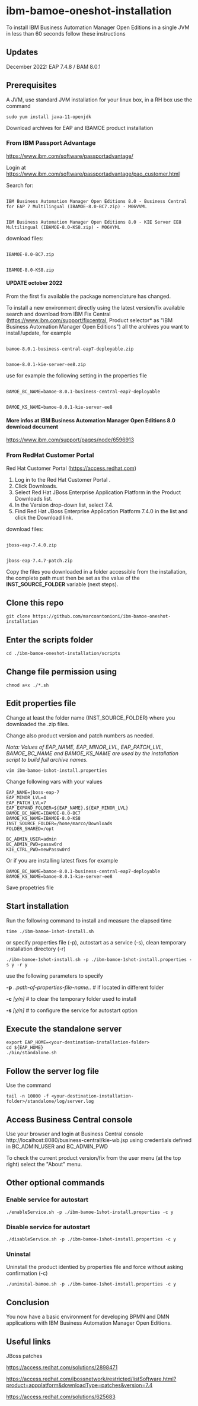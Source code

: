 # ibm-bamoe-oneshot-installation

To install IBM Business Automation Manager Open Editions in a single JVM in less than 60 seconds follow these instructions

## Updates

December 2022: EAP 7.4.8 / BAM 8.0.1

## Prerequisites

A JVM, use standard JVM installation for your linux box, in a RH box use the command

```
sudo yum install java-11-openjdk
```

Download archives for EAP and IBAMOE product installation

### From IBM Passport Advantage

https://www.ibm.com/software/passportadvantage/

Login at https://www.ibm.com/software/passportadvantage/pao_customer.html

Search for:

<code>
IBM Business Automation Manager Open Editions 8.0 - Business Central for EAP 7 Multilingual (IBAMOE-8.0-BC7.zip) - M06VVML

IBM Business Automation Manager Open Editions 8.0 - KIE Server EE8 Multilingual (IBAMOE-8.0-KS8.zip) - M06VYML
</code>

download files:

<code>
IBAMOE-8.0-BC7.zip

IBAMOE-8.0-KS8.zip
</code>

#### UPDATE october 2022

From the first fix available the package nomenclature has changed.

To install a new environment directly using the latest version/fix available search and download from IBM Fix Central (https://www.ibm.com/support/fixcentral, Product selector* as "IBM Business Automation Manager Open Editions") all the archives you want to install/update, for example

<code>
bamoe-8.0.1-business-central-eap7-deployable.zip

bamoe-8.0.1-kie-server-ee8.zip
</code>

use for example the following setting in the properties file

<code>
BAMOE_BC_NAME=bamoe-8.0.1-business-central-eap7-deployable

BAMOE_KS_NAME=bamoe-8.0.1-kie-server-ee8
</code>


#### More infos at IBM Business Automation Manager Open Editions 8.0 download document

https://www.ibm.com/support/pages/node/6596913

### From RedHat Customer Portal

Red Hat Customer Portal (https://access.redhat.com)

1. Log in to the Red Hat Customer Portal .
2. Click Downloads.
3. Select Red Hat JBoss Enterprise Application Platform in the Product Downloads list.
4. In the Version drop-down list, select 7.4.
5. Find Red Hat JBoss Enterprise Application Platform 7.4.0 in the list and click the Download
link.

download files:

<code>
jboss-eap-7.4.0.zip

jboss-eap-7.4.7-patch.zip
</code>


Copy the files you downloaded in a folder accessible from the installation, the complete path must then be set as the value of the <b>INST_SOURCE_FOLDER</b> variable (next steps).

## Clone this repo

```
git clone https://github.com/marcoantonioni/ibm-bamoe-oneshot-installation
```

## Enter the scripts folder

```
cd ./ibm-bamoe-oneshot-installation/scripts
```

## Change file permission using

```
chmod a+x ./*.sh
```
 
## Edit properties file 

Change at least the folder name (INST_SOURCE_FOLDER) where you downloaded the .zip files.

Change also product version and patch numbers as needed.

<i>Nota: Values of EAP_NAME, EAP_MINOR_LVL, EAP_PATCH_LVL, BAMOE_BC_NAME and BAMOE_KS_NAME are used by the installation script to build full archive names.</i>

```
vim ibm-bamoe-1shot-install.properties
```

Change following vars with your values

```
EAP_NAME=jboss-eap-7
EAP_MINOR_LVL=4
EAP_PATCH_LVL=7
EAP_EXPAND_FOLDER=${EAP_NAME}.${EAP_MINOR_LVL}
BAMOE_BC_NAME=IBAMOE-8.0-BC7
BAMOE_KS_NAME=IBAMOE-8.0-KS8
INST_SOURCE_FOLDER=/home/marco/Downloads
FOLDER_SHARED=/opt

BC_ADMIN_USER=admin
BC_ADMIN_PWD=passw0rd
KIE_CTRL_PWD=newPassw0rd
```

Or if you are installing latest fixes for example
```
BAMOE_BC_NAME=bamoe-8.0.1-business-central-eap7-deployable
BAMOE_KS_NAME=bamoe-8.0.1-kie-server-ee8
```

Save propetries file 

## Start installation

Run the following command to install and measure the elapsed time

```
time ./ibm-bamoe-1shot-install.sh
```

or specify properties file (-p), autostart as a service (-s), clean temporary installation directory (-r)

```
./ibm-bamoe-1shot-install.sh -p ./ibm-bamoe-1shot-install.properties -s y -r y
```

use the following parameters to specify

<b>-p</b> <i>..path-of-properties-file-name..</i> # if located in different folder 

<b>-c</b> <i>[y/n]</i> # to clear the temporary folder used to install 

<b>-s</b> <i>[y/n]</i> # to configure the service for autostart option


## Execute the standalone server 

```
export EAP_HOME=<your-destination-installation-folder>
cd ${EAP_HOME}
./bin/standalone.sh
```

## Follow the server log file 

Use the command 

```
tail -n 10000 -f <your-destination-installation-folder>/standalone/log/server.log
```

## Access Business Central console

Use your browser and login at Business Central console http://localhost:8080/business-central/kie-wb.jsp using credentials defined in BC_ADMIN_USER and BC_ADMIN_PWD

To check the current product version/fix from the user menu (at the top right) select the "About" menu.

## Other optional commands

### Enable service for autostart

```
./enableService.sh -p ./ibm-bamoe-1shot-install.properties -c y
```

### Disable service for autostart

```
./disableService.sh -p ./ibm-bamoe-1shot-install.properties -c y
```

### Uninstal

Uninstall the product identied by properties file and force without asking confirmation (-c)
```
./uninstal-bamoe.sh -p ./ibm-bamoe-1shot-install.properties -c y
```


## Conclusion

You now have a basic environment for developing BPMN and DMN applications with IBM Business Automation Manager Open Editions.

## Useful links

JBoss patches

https://access.redhat.com/solutions/2898471

https://access.redhat.com/jbossnetwork/restricted/listSoftware.html?product=appplatform&downloadType=patches&version=7.4

https://access.redhat.com/solutions/625683
